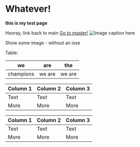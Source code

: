 # Whatever!
__this is my test page__

Hooray, link back to main [Go to master!](README.md)
![Image caption here](http://iland.boku.ac.at/img/tiki/iLandLogoT2.png)

Show some image - without an isse

Table:

we | are | the
--- | --- | ---
champions | we are | we are


| Column 1 | Column 2 | Column 3 |
| -------- | -------- | -------- |
| Text     | Text     | Text     |
| More     | More     | More     |


Column 1 | Column 2 | Column 3 
-------- | -------- | -------- 
Text     | Text     | Text     
More     | More     | More     
